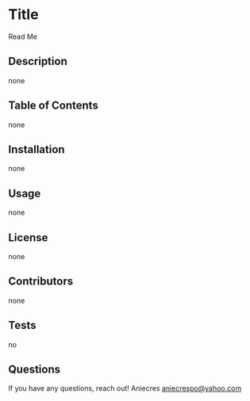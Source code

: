 

# Title 
Read Me

## Description 
none

## Table of Contents
none

## Installation 
none

## Usage
none

## License
none

## Contributors
none

## Tests
no

## Questions
If you have any questions, reach out!
Aniecres
aniecrespo@yahoo.com
